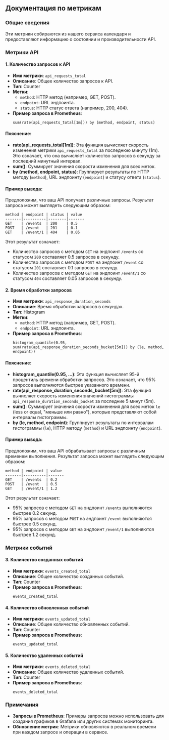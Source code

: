 ## Документация по метрикам

### Общие сведения
Эти метрики собираются из нашего сервиса календаря и предоставляют информацию о состоянии и производительности API.

### Метрики API

#### 1. Количество запросов к API

- **Имя метрики**: `api_requests_total`
- **Описание**: Общее количество запросов к API.
- **Тип**: Counter
- **Метки**:
  - `method`: HTTP метод (например, GET, POST).
  - `endpoint`: URL эндпоинта.
  - `status`: HTTP статус ответа (например, 200, 404).
- **Пример запроса в Prometheus**:
  ```prometheus
  sum(rate(api_requests_total[1m])) by (method, endpoint, status)
  ```

#### Пояснение:
- **rate(api_requests_total[1m])**: Эта функция вычисляет скорость изменения метрики `api_requests_total` за последнюю минуту (1m). Это означает, что она вычисляет количество запросов в секунду за последний минутный интервал.
- **sum()**: Суммирует значения скорости изменения для всех меток.
- **by (method, endpoint, status)**: Группирует результаты по HTTP методу (`method`), URL эндпоинту (`endpoint`) и статусу ответа (`status`).

#### Пример вывода:
Предположим, что ваш API получает различные запросы. Результат запроса может выглядеть следующим образом:
```
method | endpoint | status | value
-------|----------|--------|-------
GET    | /events  | 200    | 0.5
POST   | /event   | 201    | 0.1
GET    | /event/1 | 404    | 0.05
```
Этот результат означает:
- Количество запросов с методом `GET` на эндпоинт `/events` со статусом `200` составляет 0.5 запросов в секунду.
- Количество запросов с методом `POST` на эндпоинт `/event` со статусом `201` составляет 0.1 запросов в секунду.
- Количество запросов с методом `GET` на эндпоинт `/event/1` со статусом `404` составляет 0.05 запросов в секунду.

#### 2. Время обработки запросов

- **Имя метрики**: `api_response_duration_seconds`
- **Описание**: Время обработки запросов в секундах.
- **Тип**: Histogram
- **Метки**:
  - `method`: HTTP метод (например, GET, POST).
  - `endpoint`: URL эндпоинта.
- **Пример запроса в Prometheus**:
  ```prometheus
  histogram_quantile(0.95, sum(rate(api_response_duration_seconds_bucket[5m])) by (le, method, endpoint))
  ```
#### Пояснение:
- **histogram_quantile(0.95, ...)**: Эта функция вычисляет 95-й процентиль времени обработки запросов. Это означает, что 95% запросов выполняются быстрее указанного времени.
- **rate(api_response_duration_seconds_bucket[5m])**: Эта функция вычисляет скорость изменения значений гистограммы `api_response_duration_seconds_bucket` за последние 5 минут (5m).
- **sum()**: Суммирует значения скорости изменения для всех меток `le` (less or equal, "меньше или равно"), которые представляют собой интервалы гистограммы.
- **by (le, method, endpoint)**: Группирует результаты по интервалам гистограммы (`le`), HTTP методу (`method`) и URL эндпоинту (`endpoint`).

#### Пример вывода:
Предположим, что ваш API обрабатывает запросы с различным временем выполнения. Результат запроса может выглядеть следующим образом:
```
method | endpoint | value
-------|----------|-------
GET    | /events  | 0.2
POST   | /event   | 0.5
GET    | /event/1 | 1.2
```
Этот результат означает:
- 95% запросов с методом `GET` на эндпоинт `/events` выполняются быстрее 0.2 секунд.
- 95% запросов с методом `POST` на эндпоинт `/event` выполняются быстрее 0.5 секунд.
- 95% запросов с методом `GET` на эндпоинт `/event/1` выполняются быстрее 1.2 секунд.

### Метрики событий

#### 3. Количество созданных событий

- **Имя метрики**: `events_created_total`
- **Описание**: Общее количество созданных событий.
- **Тип**: Counter
- **Пример запроса в Prometheus**:
  ```prometheus
  events_created_total
  ```

#### 4. Количество обновленных событий

- **Имя метрики**: `events_updated_total`
- **Описание**: Общее количество обновленных событий.
- **Тип**: Counter
- **Пример запроса в Prometheus**:
  ```prometheus
  events_updated_total
  ```

#### 5. Количество удаленных событий

- **Имя метрики**: `events_deleted_total`
- **Описание**: Общее количество удаленных событий.
- **Тип**: Counter
- **Пример запроса в Prometheus**:
  ```prometheus
  events_deleted_total
  ```

### Примечания

- **Запросы в Prometheus**: Примеры запросов можно использовать для создания графиков в Grafana или других системах мониторинга.
- **Обновление метрик**: Метрики обновляются в реальном времени при каждом запросе и операции в сервисе.
